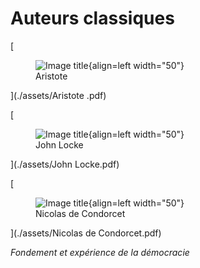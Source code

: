 # **Auteurs classiques**

[<figure markdown>![Image title](../assets/Aristote-pdf.svg){align=left width="50"}<figcaption>Aristote</figcaption></figure>](./assets/Aristote .pdf)

[<figure markdown>![Image title](../assets/Locke-pdf.svg){align=left width="50"}<figcaption>John Locke</figcaption></figure>](./assets/John Locke.pdf)

[<figure markdown>![Image title](../assets/Condorcet-pdf.svg){align=left width="50"}<figcaption>Nicolas de Condorcet</figcaption></figure>](./assets/Nicolas de Condorcet.pdf)

*Fondement et expérience de la démocracie*